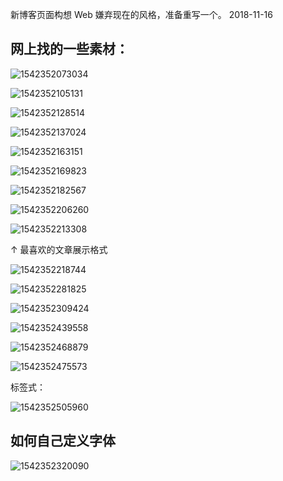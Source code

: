 新博客页面构想
Web
嫌弃现在的风格，准备重写一个。
2018-11-16

## 网上找的一些素材：

![1542352073034](../img/blogTheme/1542352073034.png)

![1542352105131](../img/blogTheme/1542352105131.png)

![1542352128514](../img/blogTheme/1542352128514.png)

![1542352137024](../img/blogTheme/1542352137024.png)

![1542352163151](../img/blogTheme/1542352163151.png)

![1542352169823](../img/blogTheme/1542352169823.png)

![1542352182567](../img/blogTheme/1542352182567.png)

![1542352206260](../img/blogTheme/1542352206260.png)

![1542352213308](../img/blogTheme/1542352213308.png)

↑ 最喜欢的文章展示格式

![1542352218744](../img/blogTheme/1542352218744.png)

![1542352281825](../img/blogTheme/1542352281825.png)

![1542352309424](../img/blogTheme/1542352309424.png)

![1542352439558](../img/blogTheme/1542352439558.png)

![1542352468879](../img/blogTheme/1542352468879.png)

![1542352475573](../img/blogTheme/1542352475573.png)

标签式：

![1542352505960](../img/blogTheme/1542352505960.png)



## 如何自己定义字体

![1542352320090](../img/blogTheme/1542352320090.png)